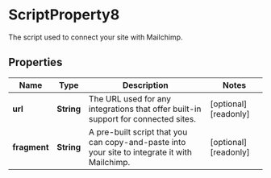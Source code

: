 

# ScriptProperty8

The script used to connect your site with Mailchimp.

## Properties

| Name | Type | Description | Notes |
|------------ | ------------- | ------------- | -------------|
|**url** | **String** | The URL used for any integrations that offer built-in support for connected sites. |  [optional] [readonly] |
|**fragment** | **String** | A pre-built script that you can copy-and-paste into your site to integrate it with Mailchimp. |  [optional] [readonly] |



